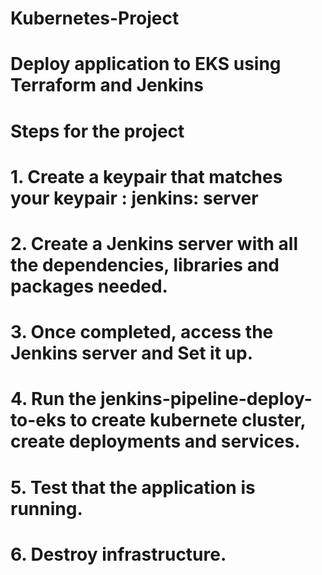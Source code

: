 # Kubernetes-Project
# Deploy application to EKS using Terraform and Jenkins
# Steps for the project

# 1. Create a keypair that matches your keypair : jenkins: server
# 2. Create a Jenkins server with all the dependencies, libraries and packages needed. 
# 3. Once completed, access the Jenkins server and Set it up. 
# 4. Run the jenkins-pipeline-deploy-to-eks to create kubernete cluster, create deployments and services. 
# 5. Test that the application is running. 
# 6. Destroy infrastructure. 


